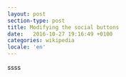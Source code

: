 ```yaml
---
layout: post
section-type: post
title: Modifying the social buttons
date:   2016-10-27 19:16:49 +0100
categories: wikipedia
locale: 'en'
---
```


ssss